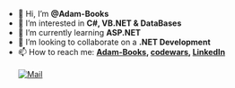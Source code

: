 - 👋 Hi, I’m **@Adam-Books**
- 👀 I’m interested in **C#, VB.NET & DataBases**
- 🌱 I’m currently learning **ASP.NET**
- 💞️ I’m looking to collaborate on a **.NET Development**
- 📫 How to reach me: 
     **[Adam-Books](https://github.com/Adam-Books), [codewars](https://www.codewars.com/users/Adam-Books), 
     [LinkedIn](https://www.linkedin.com/in/adam-mo/)** <br><br>
     [![Mail](https://img.shields.io/badge/Mail-adam.javascript@gmail.com-red)](mailto:adam.javascript@gmail.com)
     



<!---
Adam-Books/Adam-Books is a ✨ special ✨ repository because its `README.md` (this file) appears on your GitHub profile.
You can click the Preview link to take a look at your changes.
--->
